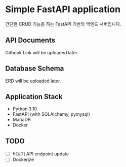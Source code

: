 # Simple FastAPI application
간단한 CRUD 기능을 하는 FastAPI 기반의 백엔드 서버입니다.

## API Documents
Gitbook Link will be uploaded later.

## Database Schema
ERD will be uploaded later.

## Application Stack
- Python 3.10
- FastAPI (with SQLAlchemy, pymysql)
- MariaDB
- Docker

## TODO

- [ ] 비동기 API endpoint update
- [ ] Dockerize
